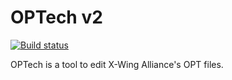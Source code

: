 # OPTech v2

[![Build status](https://ci.appveyor.com/api/projects/status/yv2ee6br1ih9x504/branch/master?svg=true)](https://ci.appveyor.com/project/JeremyAnsel/optech/branch/master)

OPTech is a tool to edit X-Wing Alliance's OPT files.

